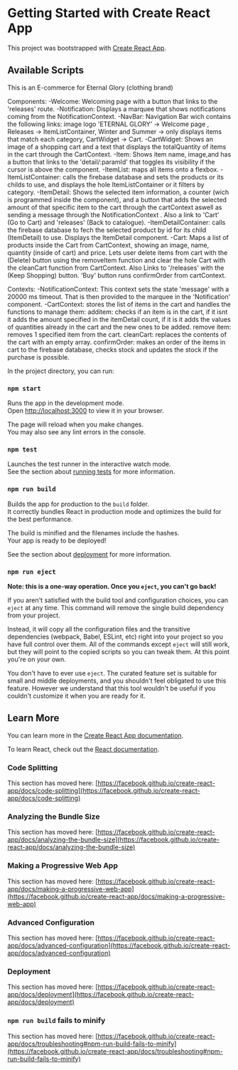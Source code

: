 # Getting Started with Create React App

This project was bootstrapped with [Create React App](https://github.com/facebook/create-react-app).

## Available Scripts

This is an E-commerce for Eternal Glory (clothing brand)

Components: -Welcome: Welcoming page with a button that links to the 'releases' route.
            -Notification: Displays a marquee that shows notifications coming from the NotificationContext.
            -NavBar: Navigation Bar wich contains the following links: image logo 'ETERNAL GLORY' -> Welcome page , Releases -> ItemListContainer, Winter and Summer -> only displays items that match each category, CartWidget -> Cart.
            -CartWidget: Shows an image of a shopping cart and  a text that displays the totalQuantity of items in the cart through the CartContext.
            -Item: Shows item name, image,and has a button that links to the 'detail/:paramId' that toggles its visibility if the cursor is above the component.
            -ItemList: maps all items onto a flexbox.
            -ItemListContainer: calls the firebase database and sets the products or its childs to use, and displays the hole ItemListContainer or it filters by category.
            -ItemDetail: Shows the selected item information, a counter (wich is programmed inside the component), and a button that adds the selected amount of that specific item to the cart through the cartContext aswell as sending a message through the NotificationContext . Also a link to 'Cart' (Go to Cart) and 'releases' (Back to catalogue).
            -ItemDetailContainer: calls the firebase database to fech the selected product by id for its child (ItemDetail) to use. Displays the ItemDetail component.
            -Cart: Maps a list of products inside the Cart from CartContext, showing an image, name, quantity (inside of cart) and price. Lets user delete items from cart with the (Delete) button using the removeItem function and clear the hole Cart with the cleanCart function from CartContext. Also Links to '/releases' with the (Keep Shopping) button. 'Buy' button runs confirmOrder from cartContext.

Contexts:   -NotificationContext: This context sets the state 'message' with a  20000 ms timeout. That is then provided to  the marquee in the 'Notification' component.
            -CartContext: stores the list of items in the cart and handles the functions to manage them: additem: checks if an item is in the cart, if it isnt it adds the amount specified in the itemDetail count, if it is it adds the values of quantities already in the cart and the new ones to be added.
            remove item: removes 1 specified item from the cart.
            cleanCart: replaces the contents of the cart with an empty array.
            confirmOrder: makes an order of the items in cart to the firebase database, checks stock and updates the stock if the purchase is possible.



In the project directory, you can run:  

### `npm start`

Runs the app in the development mode.\
Open [http://localhost:3000](http://localhost:3000) to view it in your browser.

The page will reload when you make changes.\
You may also see any lint errors in the console.

### `npm test`

Launches the test runner in the interactive watch mode.\
See the section about [running tests](https://facebook.github.io/create-react-app/docs/running-tests) for more information.

### `npm run build`

Builds the app for production to the `build` folder.\
It correctly bundles React in production mode and optimizes the build for the best performance.

The build is minified and the filenames include the hashes.\
Your app is ready to be deployed!

See the section about [deployment](https://facebook.github.io/create-react-app/docs/deployment) for more information.

### `npm run eject`

**Note: this is a one-way operation. Once you `eject`, you can't go back!**

If you aren't satisfied with the build tool and configuration choices, you can `eject` at any time. This command will remove the single build dependency from your project.

Instead, it will copy all the configuration files and the transitive dependencies (webpack, Babel, ESLint, etc) right into your project so you have full control over them. All of the commands except `eject` will still work, but they will point to the copied scripts so you can tweak them. At this point you're on your own.

You don't have to ever use `eject`. The curated feature set is suitable for small and middle deployments, and you shouldn't feel obligated to use this feature. However we understand that this tool wouldn't be useful if you couldn't customize it when you are ready for it.

## Learn More

You can learn more in the [Create React App documentation](https://facebook.github.io/create-react-app/docs/getting-started).

To learn React, check out the [React documentation](https://reactjs.org/).

### Code Splitting

This section has moved here: [https://facebook.github.io/create-react-app/docs/code-splitting](https://facebook.github.io/create-react-app/docs/code-splitting)

### Analyzing the Bundle Size

This section has moved here: [https://facebook.github.io/create-react-app/docs/analyzing-the-bundle-size](https://facebook.github.io/create-react-app/docs/analyzing-the-bundle-size)

### Making a Progressive Web App

This section has moved here: [https://facebook.github.io/create-react-app/docs/making-a-progressive-web-app](https://facebook.github.io/create-react-app/docs/making-a-progressive-web-app)

### Advanced Configuration

This section has moved here: [https://facebook.github.io/create-react-app/docs/advanced-configuration](https://facebook.github.io/create-react-app/docs/advanced-configuration)

### Deployment

This section has moved here: [https://facebook.github.io/create-react-app/docs/deployment](https://facebook.github.io/create-react-app/docs/deployment)

### `npm run build` fails to minify

This section has moved here: [https://facebook.github.io/create-react-app/docs/troubleshooting#npm-run-build-fails-to-minify](https://facebook.github.io/create-react-app/docs/troubleshooting#npm-run-build-fails-to-minify)

